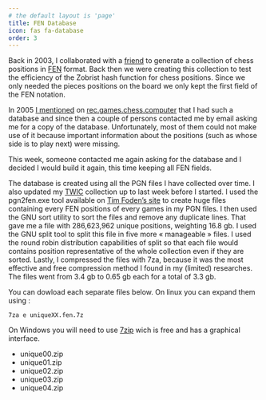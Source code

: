 ```yaml
---
# the default layout is 'page'
title: FEN Database
icon: fas fa-database
order: 3
---
```


Back in 2003, I collaborated with a [friend](http://stevenpigeon.org/) to generate a collection of chess positions in [FEN](http://en.wikipedia.org/wiki/Forsyth%E2%80%93Edwards_Notation) format. Back then we were creating this collection to test the efficiency of the Zobrist hash function for chess positions. Since we only needed the pieces positions on the board we only kept the first field of the FEN notation.

In 2005 [I mentioned](https://groups.google.com/d/msg/rec.games.chess.computer/AsqSx9OZDZs/UAqwhlaoFNsJ) on [rec.games.chess.computer](https://groups.google.com/forum/#!forum/rec.games.chess.computer) that I had such a database and since then a couple of persons contacted me by email asking me for a copy of the database. Unfortunately, most of them could not make use of it because important information about the positions (such as whose side is to play next) were missing.

This week, someone contacted me again asking for the database and I decided I would build it again, this time keeping all FEN fields.

The database is created using all the PGN files I have collected over time. I also updated my [TWIC](https://groups.google.com/forum/#!forum/rec.games.chess.computer) collection up to last week before I started. I used the pgn2fen.exe tool available on [Tim Foden’s site](http://www.7sun.com/chess/index.php) to create huge files containing every FEN positions of every games in my PGN files. I then used the GNU sort utility to sort the files and remove any duplicate lines. That gave me a file with 286,623,962 unique positions, weighting 16.8 gb. I used the GNU split tool to split this file in five more « manageable » files. I used the round robin distribution capabilities of split so that each file would contains position representative of the whole collection even if they are sorted. Lastly, I compressed the files with 7za, because it was the most effective and free compression method I found in my (limited) researches. The files went from 3.4 gb to 0.65 gb each for a total of 3.3 gb.

You can dowload each separate files below. On linux you can expand them using :

```shell
7za e uniqueXX.fen.7z
```

On Windows you will need to use [7zip](http://www.7-zip.org/) wich is free and has a graphical interface.

- unique00.zip
- unique01.zip
- unique02.zip
- unique03.zip
- unique04.zip